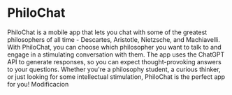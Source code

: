 # PhiloChat
PhiloChat is a mobile app that lets you chat with some of the greatest philosophers of all time - Descartes, Aristotle, Nietzsche, and Machiavelli. With PhiloChat, you can choose which philosopher you want to talk to and engage in a stimulating conversation with them. The app uses the ChatGPT API to generate responses, so you can expect thought-provoking answers to your questions. Whether you're a philosophy student, a curious thinker, or just looking for some intellectual stimulation, PhiloChat is the perfect app for you! Modificacion
